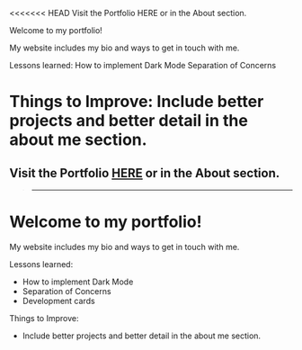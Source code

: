 <<<<<<< HEAD
Visit the Portfolio HERE or in the About section.

Welcome to my portfolio!

My website includes my bio and ways to get in touch with me.

Lessons learned:
How to implement Dark Mode
Separation of Concerns

Things to Improve:
Include better projects and better detail in the about me section.
=======
## Visit the Portfolio [**HERE**](https://shinopark.netlify.app/) or in the About section.
> ____________________________________________________________________


# Welcome to my portfolio!

 My website includes my bio and ways to get in touch with me.


 Lessons learned:
- How to implement Dark Mode
- Separation of Concerns
- Development cards


 Things to Improve:
- Include better projects and better detail in the about me section.
